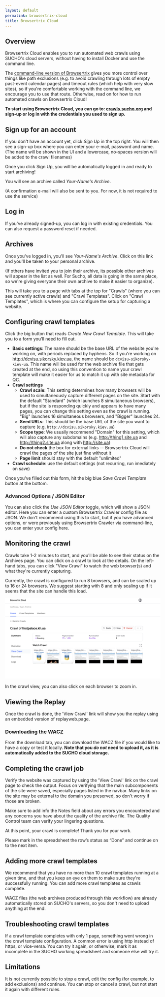 ```yaml
---
layout: default
permalink: browsertrix-cloud
title: Browsertrix Cloud
---
```


## Overview

Browsertrix Cloud enables you to run automated web crawls using SUCHO's cloud servers, without having to install Docker and use the command line. 

The [command-line version of Browsertrix](https://www.sucho.org/browsertrix) gives you more control over things like path exclusions (e.g. to avoid crawling through lots of empty past-event calendar pages) and timeout rules (which help with very slow sites), so if you're comfortable working with the command line, we encourage you to use that route. Otherwise, read on for how to run automated crawls on Browsertrix Cloud!

**To start using Browsertrix Cloud, you can go to: [crawls.sucho.org](https://crawls.sucho.org) and sign-up or log in with the credentials you used to sign up.**

## Sign up for an account
If you don't have an account yet, click *Sign Up* in the top right. You will then see a sign-up box where you can enter your e-mail, password and name.
(The name will be shown in the UI and a lowercase, no-spaces version will be added to the crawl filenames)

Once you click Sign Up, you will be automatically logged in and ready to start archiving!

You will see an archive called *Your-Name's Archive*.

(A confirmation e-mail will also be sent to you. For now, it is not required to use the service)

## Log in
If you've already signed-up, you can log in with existing credentials. You can also request a password reset if needed.

## Archives
Once you've logged in, you'll see *Your-Name's Archive*. Click on this link and you'll be taken to your personal archive.

(If others have invited you to join their archive, its possible other archives will appear in the list as well. For Sucho, all data is going in the same place, so we're giving everyone their own archive to make it easier to organize).

This will take you to a page with tabs at the top for "Crawls" (where you can see currently active crawls) and "Crawl Templates". Click on "Crawl Templates", which is where you can configure the setup for capturing a website.

## Configuring crawl templates
Click the big button that reads *Create New Crawl Template*. This will take you to a form you'll need to fill out. 

* **Basic settings**: The name should be the base URL of the website you're working on, with periods replaced by hyphens. So if you're working on http://dcvisu.sikorsky.kiev.ua, the name should be `dcvisu-sikorsky-kiev-ua`. This name will be used for the web archive file that gets created at the end, so using this convention to name your crawl template will make it easier for us to match it up with site metadata for QC.
* **Crawl settings**
  * **Crawl scale**: This setting determines how many browsers will be used to simultaneously capture different pages on the site. Start with the default "Standard" (which launches 8 simultaneous browsers), but if the site is responding quickly and appears to have many pages, you can change this setting even as the crawl is running. "Big" launches 16 simultaneous browsers, and "Bigger" launches 24.
  * **Seed URLs**: This should be the base URL of the site you want to capture (e.g. `http://dcvisu.sikorsky.kiev.ua`)
  * **Scope type**: We usually recommend "Domain" for this setting, which will also capture any subdomains (e.g. http://thing1.site.ua and http://thing2.site.ua along with http://site.ua)
  * **Do not check** the box for external links -- Browsertrix Cloud will crawl the pages of the site just fine without it
  * **Page limit** should stay with the default "unlimited"
* **Crawl schedule**: use the default settings (not recurring, run imediately on save)

Once you've filled out this form, hit the big blue *Save Crawl Template* button at the bottom.

### Advanced Options / JSON Editor

You can also click the *Use JSON Editor* toggle, which will show a JSON editor. Here you can enter a custom Browsertrix Crawler config file as JSON.
We don't recommend using this to start, but if you have advanced options, or were previously using Browsertrix Crawler via command-line, you can enter your config here.

## Monitoring the crawl
Crawls take 1-2 minutes to start, and you'll be able to see their status on the Archives page. You can click on a crawl to look at the details. On the left-hand tabs, you can click "View Crawl" to watch the web browser(s) and what they're currently capturing.

Currently, the crawl is configured to run 8 browsers, and can be scaled up to 16 or 24 browsers. We suggest starting with 8 and only scaling up if it seems that
the site can handle this load.

<img src="/assets/images/browsertrix-cloud-crawl-view.png" width="800px"/>

In the crawl view, you can also click on each browser to zoom in.

## Viewing the Replay

Once the crawl is done, the 'View Crawl' link will show you the replay using an embedded version of replayweb.page.

### Downloading the WACZ

From the download tab, you can download the WACZ file if you would like to have a copy or test it locally. **Note that you *do not* need to upload it, as it is automatically added to the SUCHO cloud storage.**


## Completing the crawl job
Verify the website was captured by using the 'View Crawl' link on the crawl page to check the output. Focus on verifying that the main subcomponents of the site were saved, especially pages listed in the navbar. Many links on the site may be external to the domain you preserved, so don't worry if those are broken.

Make sure to add info the Notes field about any errors you encountered and any concerns you have about the quality of the archive file. The Quality Control team can verify your lingering questions.

At this point, your crawl is complete! Thank you for your work.

Please mark in the spreadsheet the row’s status as “Done” and continue on to the next item. 


## Adding more crawl templates
We recommend that you have no more than 10 crawl templates running at a given time, and that you keep an eye on them to make sure they're successfully running. You can add more crawl templates as crawls complete.

WACZ files (the web archives produced through this workflow) are already automatically stored on SUCHO's servers, so you don't need to upload anything at the end.

## Troubleshooting crawl templates
If a crawl template completes with only 1 page, something went wrong in the crawl template configuration. A common error is using http instead of https, or vice-versa. You can try it again, or otherwise, mark it as incomplete in the SUCHO working spreadsheet and someone else will try it.

## Limitations

It is not currently possible to stop a crawl, edit the config (for example, to add exclusions) and continue. You can stop or cancel a crawl, but not start it again with different rules.
